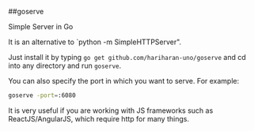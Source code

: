 ##goserve

Simple Server in Go

It is an alternative to `python -m SimpleHTTPServer".

Just install it by typing `go get github.com/hariharan-uno/goserve` and cd into any directory and run `goserve`.

You can also specify the port in which you want to serve. For example:
~~~sh
goserve -port=:6080
~~~

It is very useful if you are working with JS frameworks such as ReactJS/AngularJS, which require http for many things.